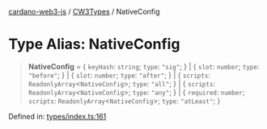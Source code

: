 [cardano-web3-js](../../../../index.md) / [CW3Types](../index.md) / NativeConfig

# Type Alias: NativeConfig

> **NativeConfig** = \{ `keyHash`: `string`; `type`: `"sig"`; \} \| \{ `slot`: `number`; `type`: `"before"`; \} \| \{ `slot`: `number`; `type`: `"after"`; \} \| \{ `scripts`: `ReadonlyArray`\<`NativeConfig`\>; `type`: `"all"`; \} \| \{ `scripts`: `ReadonlyArray`\<`NativeConfig`\>; `type`: `"any"`; \} \| \{ `required`: `number`; `scripts`: `ReadonlyArray`\<`NativeConfig`\>; `type`: `"atLeast"`; \}

Defined in: [types/index.ts:161](https://github.com/xray-network/cardano-web3-js/blob/main/src/types/index.ts#L161)
